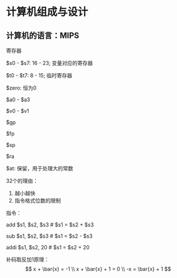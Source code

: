 # 计算机组成与设计

## 计算机的语言：MIPS

寄存器

$s0 - $s7:   16 - 23; 变量对应的寄存器

$t0 - $t7:    8 - 15; 临时寄存器

$zero:    恒为0

$a0 - $a3

$v0 - $v1

$gp

$fp

$sp

$ra

$at:	    保留，用于处理大的常数



32个的理由：

1. 越小越快
2. 指令格式位数的限制



指令：

add    $s1, $s2, $s3    # $s1 = $s2 + $s3

sub    $s1, $s2, $s3    # $s1 = $s2 - $s3

addi   $s1, $s2, 20      # $s1 = $s2 + 20



补码取反加1原理：
$$
x + \bar{x} = -1 \\
x + \bar{x} + 1 = 0 \\
-x = \bar{x} + 1
$$



